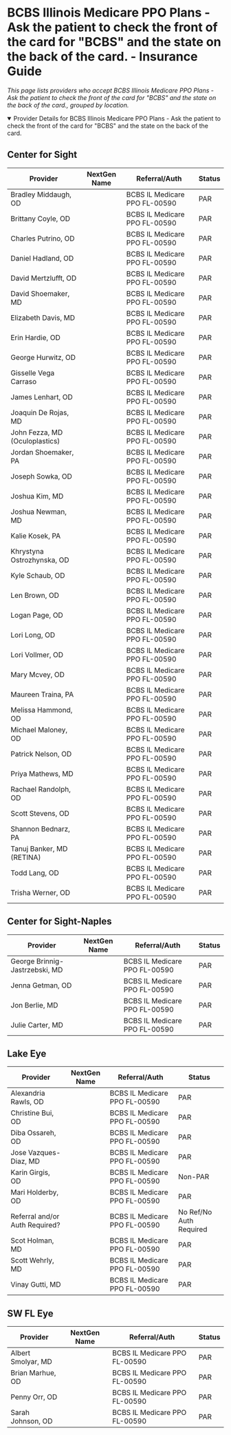 # BCBS Illinois Medicare PPO Plans - Ask the patient to check the front of the card for "BCBS" and the state on the back of the card. - Insurance Guide

*This page lists providers who accept BCBS Illinois Medicare PPO Plans - Ask the patient to check the front of the card for "BCBS" and the state on the back of the card., grouped by location.*

<details open><summary>Provider Details for BCBS Illinois Medicare PPO Plans - Ask the patient to check the front of the card for "BCBS" and the state on the back of the card.</summary>

## Center for Sight

| Provider | NextGen Name | Referral/Auth | Status |
|----------|-------------|--------------|--------|
| Bradley Middaugh, OD |  | BCBS IL Medicare PPO FL-00590 | PAR |
| Brittany Coyle, OD |  | BCBS IL Medicare PPO FL-00590 | PAR |
| Charles Putrino, OD |  | BCBS IL Medicare PPO FL-00590 | PAR |
| Daniel Hadland, OD |  | BCBS IL Medicare PPO FL-00590 | PAR |
| David Mertzlufft, OD |  | BCBS IL Medicare PPO FL-00590 | PAR |
| David Shoemaker, MD |  | BCBS IL Medicare PPO FL-00590 | PAR |
| Elizabeth Davis, MD |  | BCBS IL Medicare PPO FL-00590 | PAR |
| Erin Hardie, OD |  | BCBS IL Medicare PPO FL-00590 | PAR |
| George Hurwitz, OD |  | BCBS IL Medicare PPO FL-00590 | PAR |
| Gisselle Vega Carraso |  | BCBS IL Medicare PPO FL-00590 | PAR |
| James Lenhart, OD |  | BCBS IL Medicare PPO FL-00590 | PAR |
| Joaquin De Rojas, MD |  | BCBS IL Medicare PPO FL-00590 | PAR |
| John Fezza, MD (Oculoplastics) |  | BCBS IL Medicare PPO FL-00590 | PAR |
| Jordan Shoemaker, PA |  | BCBS IL Medicare PPO FL-00590 | PAR |
| Joseph Sowka, OD |  | BCBS IL Medicare PPO FL-00590 | PAR |
| Joshua Kim, MD |  | BCBS IL Medicare PPO FL-00590 | PAR |
| Joshua Newman, MD |  | BCBS IL Medicare PPO FL-00590 | PAR |
| Kalie Kosek, PA |  | BCBS IL Medicare PPO FL-00590 | PAR |
| Khrystyna Ostrozhynska, OD |  | BCBS IL Medicare PPO FL-00590 | PAR |
| Kyle Schaub, OD |  | BCBS IL Medicare PPO FL-00590 | PAR |
| Len Brown, OD |  | BCBS IL Medicare PPO FL-00590 | PAR |
| Logan Page, OD |  | BCBS IL Medicare PPO FL-00590 | PAR |
| Lori Long, OD |  | BCBS IL Medicare PPO FL-00590 | PAR |
| Lori Vollmer, OD |  | BCBS IL Medicare PPO FL-00590 | PAR |
| Mary Mcvey, OD |  | BCBS IL Medicare PPO FL-00590 | PAR |
| Maureen Traina, PA |  | BCBS IL Medicare PPO FL-00590 | PAR |
| Melissa Hammond, OD |  | BCBS IL Medicare PPO FL-00590 | PAR |
| Michael Maloney, OD |  | BCBS IL Medicare PPO FL-00590 | PAR |
| Patrick Nelson, OD |  | BCBS IL Medicare PPO FL-00590 | PAR |
| Priya Mathews, MD |  | BCBS IL Medicare PPO FL-00590 | PAR |
| Rachael Randolph, OD |  | BCBS IL Medicare PPO FL-00590 | PAR |
| Scott Stevens, OD |  | BCBS IL Medicare PPO FL-00590 | PAR |
| Shannon Bednarz, PA |  | BCBS IL Medicare PPO FL-00590 | PAR |
| Tanuj Banker, MD (RETINA) |  | BCBS IL Medicare PPO FL-00590 | PAR |
| Todd Lang, OD |  | BCBS IL Medicare PPO FL-00590 | PAR |
| Trisha Werner, OD |  | BCBS IL Medicare PPO FL-00590 | PAR |

## Center for Sight-Naples

| Provider | NextGen Name | Referral/Auth | Status |
|----------|-------------|--------------|--------|
| George Brinnig-Jastrzebski, MD |  | BCBS IL Medicare PPO FL-00590 | PAR |
| Jenna Getman, OD |  | BCBS IL Medicare PPO FL-00590 | PAR |
| Jon Berlie, MD |  | BCBS IL Medicare PPO FL-00590 | PAR |
| Julie Carter, MD |  | BCBS IL Medicare PPO FL-00590 | PAR |

## Lake Eye 

| Provider | NextGen Name | Referral/Auth | Status |
|----------|-------------|--------------|--------|
| Alexandria Rawls, OD |  | BCBS IL Medicare PPO FL-00590 | PAR |
| Christine Bui, OD |  | BCBS IL Medicare PPO FL-00590 | PAR |
| Diba Ossareh, OD |  | BCBS IL Medicare PPO FL-00590 | PAR |
| Jose Vazques-Diaz, MD |  | BCBS IL Medicare PPO FL-00590 | PAR |
| Karin Girgis, OD |  | BCBS IL Medicare PPO FL-00590 | Non-PAR |
| Mari Holderby, OD |  | BCBS IL Medicare PPO FL-00590 | PAR |
| Referral and/or Auth Required? |  | BCBS IL Medicare PPO FL-00590 | No Ref/No Auth Required |
| Scot Holman, MD |  | BCBS IL Medicare PPO FL-00590 | PAR |
| Scott Wehrly, MD |  | BCBS IL Medicare PPO FL-00590 | PAR |
| Vinay Gutti, MD |  | BCBS IL Medicare PPO FL-00590 | PAR |

## SW FL Eye

| Provider | NextGen Name | Referral/Auth | Status |
|----------|-------------|--------------|--------|
| Albert Smolyar, MD |  | BCBS IL Medicare PPO FL-00590 | PAR |
| Brian Marhue, OD |  | BCBS IL Medicare PPO FL-00590 | PAR |
| Penny Orr, OD |  | BCBS IL Medicare PPO FL-00590 | PAR |
| Sarah Johnson, OD |  | BCBS IL Medicare PPO FL-00590 | PAR |

</details>

